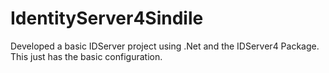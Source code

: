 # IdentityServer4Sindile
Developed a basic IDServer project using .Net and the IDServer4 Package. This just has the basic configuration.
